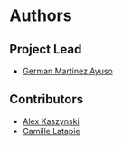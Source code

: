 # Authors

## Project Lead

*   [German Martinez Ayuso](https://github.com/germa89)

## Contributors

*   [Alex Kaszynski](https://github.com/akaszynski)
*   [Camille Latapie](https://github.com/clatapie)
